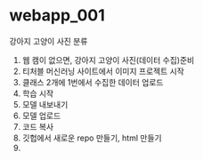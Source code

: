 # webapp_001
강아지 고양이 사진 분류
1. 웹 캠이 없으면, 강아지 고양이 사진(데이터 수집)준비
2. 티처블 머신러닝 사이트에서 이미지 프로젝트 시작
3. 클래스 2개에 1번에서 수집한 데이터 업로드
4. 학습 시작
5. 모델 내보내기
6. 모델 업로드
7. 코드 복사
8. 깃헙에서 새로운 repo 만들기, html 만들기
9. 
